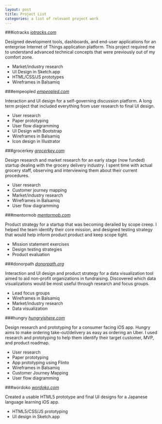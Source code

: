 ```yaml
---
layout: post
title: Project List
categories: a list of relevant project work
---
```


###iotracks
*[iotracks.com](http://www.iotracks.com)*

Designed development tools, dashboards, and end-user applications for an enterprise Internet of Things application platform. This project required me to understand advanced technical concepts that were previously out of my comfort zone.

- Market/industry research 
- UI Design in Sketch.app 
- HTML/CSS/JS prototypes 
- Wireframes in Balsamiq

###empeopled
*[empeopled.com](http://www.empeopled.com)*

Interaction and UI design for a self-governing discussion platform. A long term project that included everything from user research to final UI design.

- User research
- Paper prototyping
- User flow diagramming
- UI Design with Bootstrap 
- Wireframes in Balsamiq 
- Icon design in Illustrator

###grocerkey
*[grocerkey.com](http://www.grocerykey.com)*

Design research and market research for an early stage (now funded) startup dealing with the grocery delivery industry. I spent time with actual grocery staff, observing and interviewing them about their current procedures.

- User research 
- Customer journey mapping 
- Market/industry research 
- Wireframes in Balsamiq
- User flow diagramming

###mentormob
*[mentormob.com](http://www.mentormob.com)*

Product strategy for a startup that was becoming derailed by scope creep. I helped the team identify their core mission, and designed testing strategy that would help inform product product and keep scope tight.

- Mission statement exercises 
- Design testing strategies 
- Product evaluation

###donorpath
*[donorpath.org](http://www.donorpath.org)*

Interaction and UI design and product strategy for a data visualization tool aimed to aid non-profit organizations in fundraising. Discovered which data visualizations would be most useful through research and focus groups.

- Lead focus groups 
- Wireframes in Balsamiq 
- Market/industry research 
- Data visualization

###hungry
*[hungryishere.com](http://www.hungryishere.com)*

Design research and prototyping for a consumer facing iOS app. Hungry aims to make ordering take-out/delivery as easy as ordering an Uber. I used research and prototyping to help them identify their target customer, MVP, and product roadmap.

- User research
- Paper prototyping
- App prototyping using Flinto
- Wireframes in Balsamiq
- Customer Journey Mapping
- User flow diagramming

###wordoko
*[wordoko.com](http://www.wordoko.com)*

Created a usable HTML5 prototype and final UI designs for a Japanese language learning iOS app.

- HTML5/CSS/JS prototyping
- UI design in Sketch.app